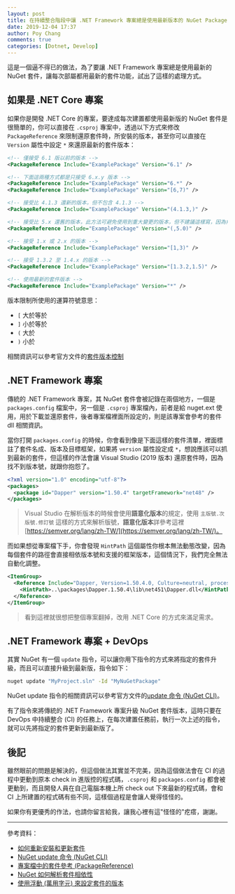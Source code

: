 ```yaml
---
layout: post
title: 在持續整合階段中讓 .NET Framework 專案總是使用最新版本的 NuGet Package
date: 2019-12-04 17:37
author: Poy Chang
comments: true
categories: [Dotnet, Develop]
---
```


這是一個逼不得已的做法，為了要讓 .NET Framework 專案總是使用最新的 NuGet 套件，讓每次部屬都用最新的套件功能，試出了這樣的處理方式。

## 如果是 .NET Core 專案

如果你是開發 .NET Core 的專案，要達成每次建置都使用最新版的 NuGet 套件是很簡單的，你可以直接在 `.csproj` 專案中，透過以下方式來修改 `PackageReference` 來限制還原套件時，所安裝的版本，甚至你可以直接在 `Version` 屬性中設定 `*` 來還原最新的套件版本：

```xml
<!-- 僅接受 6.1 版以前的版本 -->
<PackageReference Include="ExamplePackage" Version="6.1" />

<!-- 下面這兩種方式都是只接受 6.x.y 版本 -->
<PackageReference Include="ExamplePackage" Version="6.*" />
<PackageReference Include="ExamplePackage" Version="[6,7)" />

<!-- 接受比 4.1.3 還新的版本，但不包含 4.1.3 -->
<PackageReference Include="ExamplePackage" Version="(4.1.3,)" />

<!-- 接受比 5.x 還舊的版本，此方法可避免使用到重大變更的版本，但不建議這樣寫，因為無法確定你最就可以用到哪一個版本 -->
<PackageReference Include="ExamplePackage" Version="(,5.0)" />

<!-- 接受 1.x 或 2.x 的版本 -->
<PackageReference Include="ExamplePackage" Version="[1,3)" />

<!-- 接受 1.3.2 至 1.4.x 的版本 -->
<PackageReference Include="ExamplePackage" Version="[1.3.2,1.5)" />

<!-- 使用最新的套件版本 -->
<PackageReference Include="ExamplePackage" Version="*" />
```

版本限制所使用的運算符號意思：

- `[` 大於等於
- `]` 小於等於
- `(` 大於
- `)` 小於

相關資訊可以參考官方文件的[套件版本控制](https://docs.microsoft.com/zh-tw/nuget/concepts/package-versioning#examples?WT.mc_id=DT-MVP-5003022)

## .NET Framework 專案

傳統的 .NET Framework 專案，其 NuGet 套件會被記錄在兩個地方，一個是 `packages.config` 檔案中，另一個是 `.csproj` 專案檔內，前者是給 nuget.ext 使用，用於下載並還原套件，後者專案檔裡面所設定的，則是該專案會參考的套件 dll 相關資訊。

當你打開 `packages.config` 的時候，你會看到像是下面這樣的套件清單，裡面標註了套件名成、版本及目標框架，如果將 `version` 屬性設定成 `*`，想說應該可以抓到最新的套件，但這樣的作法會讓 Visual Studio (2019 版本) 還原套件時，因為找不到版本號，就跟你抱怨了。

```xml
<?xml version="1.0" encoding="utf-8"?>
<packages>
  <package id="Dapper" version="1.50.4" targetFramework="net48" />
</packages>
```

>Visual Studio 在解析版本的時候會使用**語意化版本**的規定，使用 `主版號.次版號.修訂號` 這樣的方式來解析版號，**語意化版本**詳參考這裡 [https://semver.org/lang/zh-TW/](https://semver.org/lang/zh-TW/)。

而如果想從專案檔下手，你會發現 `HintPath` 這個屬性你根本無法動態改變，因為每個套件的路徑會直接相依版本號和支援的框架版本，這個情況下，我們完全無法自動化調整。

```xml
<ItemGroup>
  <Reference Include="Dapper, Version=1.50.4.0, Culture=neutral, processorArchitecture=MSIL">
    <HintPath>..\packages\Dapper.1.50.4\lib\net451\Dapper.dll</HintPath>
  </Reference>
</ItemGroup>
```

>看到這裡就很想把整個專案翻掉，改用 .NET Core 的方式來滿足需求。

## .NET Framework 專案 + DevOps

其實 NuGet 有一個 `update` 指令，可以讓你用下指令的方式來將指定的套件升級，而且可以直接升級到最新版，指令如下：

```bash
nuget update "MyProject.sln" -Id "MyNuGetPackage"
```

NuGet update 指令的相關資訊可以參考官方文件的[update 命令 (NuGet CLI)](https://docs.microsoft.com/zh-tw/nuget/reference/cli-reference/cli-ref-update?WT.mc_id=DT-MVP-5003022)。

有了指令來將傳統的 .NET Framework 專案升級 NuGet 套件版本，這時只要在 DevOps 中持續整合 (CI) 的任務上，在每次建置任務前，執行一次上述的指令，就可以先將指定的套件更新到最新版了。

## 後記

雖然眼前的問題是解決的，但這個做法其實並不完美，因為這個做法會在 CI 的過程中更動到原本 check in 進版控的程式碼，`.csproj` 和 `packages.config` 都會被更動到，而且開發人員在自己電腦本機上所 check out 下來最新的程式碼，會和 CI 上所建置的程式碼有些不同，這樣個過程是會讓人覺得怪怪的。

如果你有更優秀的作法，也請你留言給我，讓我心裡有這"怪怪的"疙瘩，謝謝。

----------

參考資料：

* [如何重新安裝和更新套件](https://docs.microsoft.com/zh-tw/nuget/consume-packages/reinstalling-and-updating-packages?WT.mc_id=DT-MVP-5003022)
* [NuGet update 命令 (NuGet CLI)](https://docs.microsoft.com/zh-tw/nuget/reference/cli-reference/cli-ref-update?WT.mc_id=DT-MVP-5003022)
* [專案檔中的套件參考 (PackageReference)](https://docs.microsoft.com/zh-tw/nuget/consume-packages/package-references-in-project-files?WT.mc_id=DT-MVP-5003022)
* [NuGet 如何解析套件相依性](https://docs.microsoft.com/zh-tw/nuget/concepts/dependency-resolution#floating-versions?WT.mc_id=DT-MVP-5003022)
* [使用浮動 (萬用字元) 來設定套件的版本](https://stackoverflow.com/questions/49895182/meaning-of-the-in-nuget-4-6-2?WT.mc_id=DT-MVP-5003022)
